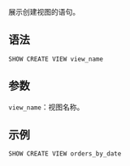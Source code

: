 展示创建视图的语句。
## 语法
```
SHOW CREATE VIEW view_name
```
## 参数
`view_name`：视图名称。

## 示例
```
SHOW CREATE VIEW orders_by_date
```
